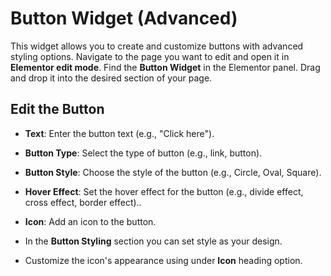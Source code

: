 # Button Widget (Advanced)

This widget allows you to create and customize buttons with advanced styling options. Navigate to the page you want to edit and open it in **Elementor edit mode**. Find the **Button Widget** in the Elementor panel. Drag and drop it into the desired section of your page.

## Edit the Button  
- **Text**: Enter the button text (e.g., "Click here").
- **Button Type**: Select the type of button (e.g., link, button).
- **Button Style**: Choose the style of the button (e.g., Circle, Oval, Square). 
- **Hover Effect**: Set the hover effect for the button (e.g., divide effect, cross effect, border effect)..
- **Icon**: Add an icon to the button.

- In the **Button Styling** section you can set style as your design.
- Customize the icon's appearance using under **Icon** heading option.